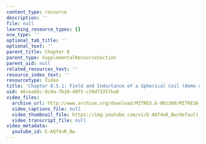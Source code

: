 ```yaml
---
content_type: resource
description: ''
file: null
learning_resource_types: []
ocw_type: ''
optional_tab_title: ''
optional_text: ''
parent_title: Chapter 8
parent_type: SupplementalResourceSection
parent_uid: null
related_resources_text: ''
resource_index_text: ''
resourcetype: Video
title: 'Chapter 8.5.1: Field and Inductance of a Spherical Coil (demo only)'
uid: 46cea68c-8c9a-7b10-d0f5-cf8df3357ba8
video_files:
  archive_url: http://www.archive.org/download/MITRES.6-001S08/MITRES6_001S08_8-5-1_demo_220k.mp4
  video_captions_file: null
  video_thumbnail_file: https://img.youtube.com/vi/E-AQf4uR_Bw/default.jpg
  video_transcript_file: null
video_metadata:
  youtube_id: E-AQf4uR_Bw
---
```

